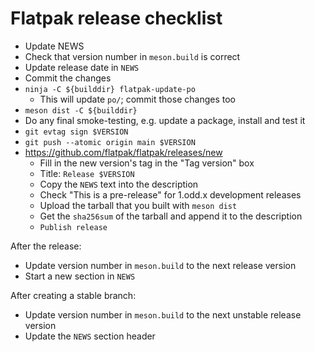 Flatpak release checklist
=========================

* Update NEWS
* Check that version number in `meson.build` is correct
* Update release date in `NEWS`
* Commit the changes
* `ninja -C ${builddir} flatpak-update-po`
    * This will update `po/`; commit those changes too
* `meson dist -C ${builddir}`
* Do any final smoke-testing, e.g. update a package, install and test it
* `git evtag sign $VERSION`
* `git push --atomic origin main $VERSION`
* https://github.com/flatpak/flatpak/releases/new
    * Fill in the new version's tag in the "Tag version" box
    * Title: `Release $VERSION`
    * Copy the `NEWS` text into the description
    * Check "This is a pre-release" for 1.odd.x development releases
    * Upload the tarball that you built with `meson dist`
    * Get the `sha256sum` of the tarball and append it to the description
    * `Publish release`

After the release:

* Update version number in `meson.build` to the next release version
* Start a new section in `NEWS`

After creating a stable branch:

* Update version number in `meson.build` to the next unstable release version
* Update the `NEWS` section header
